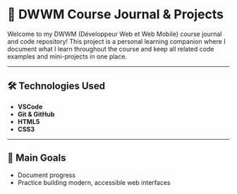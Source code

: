 # 📘 DWWM Course Journal & Projects

Welcome to my DWWM (Développeur Web et Web Mobile) course journal and code repository! This project is a personal learning companion where I document what I learn throughout the course and keep all related code examples and mini-projects in one place.

---

## 🛠 Technologies Used

- **VSCode**
- **Git & GitHub**
- **HTML5**
- **CSS3**

---

## 🚀 Main Goals

- Document progress
- Practice building modern, accessible web interfaces
